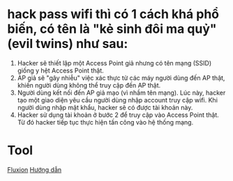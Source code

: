 # hack pass wifi thì có 1 cách khá phổ biến, có tên là "kẻ sinh đôi ma quỷ" (evil twins) như sau:
1. Hacker sẽ thiết lập một Access Point giả nhưng có tên mạng (SSID) giống y hệt Access Point thật.
2. AP giả sẽ "gây nhiễu" việc xác thực từ các máy người dùng đến AP thật, khiến người dùng không thể truy cập đến AP thật.
3. Người dùng kết nối đến AP giả mạo (vì nhầm tên mạng). Lúc này, hacker tạo một giao diện yêu cầu người dùng nhập account truy cập wifi. Khi người dùng nhập mật khẩu, hacker sẽ có được tài khoản này.
4. Hacker sử dụng tài khoản ở bước 2 để truy cập vào Access Point thật. Từ đó hacker tiếp tục thực hiện tấn công vào hệ thống mạng.
# Tool
[Fluxion](https://github.com/FluxionNetwork/fluxion)
[Hướng dẫn](https://null-byte.wonderhowto.com/how-to/hack-wi-fi-capturing-wpa-passwords-by-targeting-users-with-fluxion-attack-0176134/)